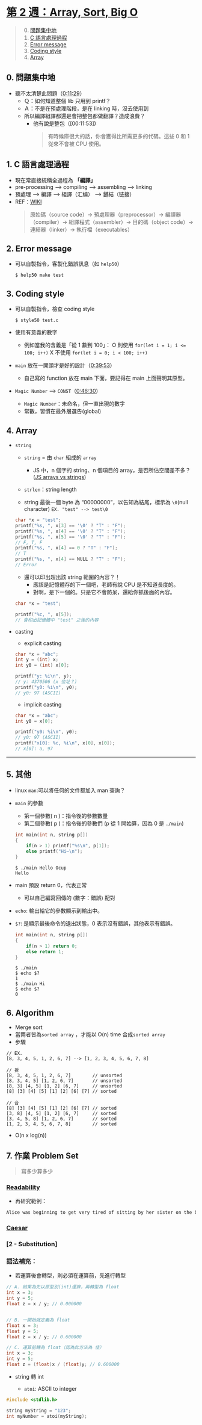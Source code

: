 ##### <!-- ref 放置區 -->

[第 2 週：array, sort, big o]: https://www.bilibili.com/video/BV1DA411Y7jk?p=3
[js arrays vs strings]: https://stackoverflow.com/questions/45803829/memory-overhead-of-typed-arrays-vs-strings

# [第 2 週：Array, Sort, Big O]

> 0. [問題集中地](#0-%E5%95%8F%E9%A1%8C%E9%9B%86%E4%B8%AD%E5%9C%B0)
> 1. [C 語言處理過程](#1-C-%E8%AA%9E%E8%A8%80%E8%99%95%E7%90%86%E9%81%8E%E7%A8%8B)
> 2. [Error message](#2-Error-message)
> 3. [Coding style](#3-Coding-style)
> 4. [Array](#4-Array)

## 0. 問題集中地

- 聽不太清楚此問題（[0:11:29](https://www.bilibili.com/video/BV1DA411Y7jk?p=3&t=689.1)）
  - Ｑ：如何知道整個 lib 只用到 printf？
  - Ａ：不是在預處理階段，是在 linking 時，沒去使用到
  - 所以編譯組譯都還是會把整包都做翻譯？造成浪費？
    - 他有說是整包（[00:11:53])
      > 有時候庫很大的話，你會獲得比所需更多的代碼。這些 0 和 1 從來不會被 CPU 使用。

## 1. C 語言處理過程

- 現在常直接統稱全過程為 **「編譯」**
- pre-processing --> compiling --> assembling --> linking
- 預處理 --> 編譯 --> 組譯（汇编） --> 鏈結（链接）
- REF：[WIKI](https://zh.wikipedia.org/zh-tw/%E7%B7%A8%E8%AD%AF%E5%99%A8)
  > 原始碼（source code）→ 預處理器（preprocessor）→ 編譯器（compiler）→ 組譯程式（assembler）→ 目的碼（object code）→ 連結器（linker）→ 執行檔（executables）

## 2. Error message

- 可以自製指令，客製化錯誤訊息（如 `help50`）
  ```shell
  $ help50 make test
  ```

## 3. Coding style

- 可以自製指令，檢查 coding style
  ```shell
  $ style50 test.c
  ```
- 使用有意義的數字

  - 例如當我的含義是「從 1 數到 100」：
    O 則使用 `for(let i = 1; i <= 100; i++)`
    X 不使用 `for(let i = 0; i < 100; i++)`

- `main` 放在一開頭才是好的設計（[0:39:53](https://www.bilibili.com/video/BV1DA411Y7jk?p=3&t=2393.4)）

  - 自己寫的 function 放在 main 下面，要記得在 main 上面聲明其原型。

- `Magic Number` --> `CONST`（[0:46:30](https://www.bilibili.com/video/BV1DA411Y7jk?p=3&t=2790.9)）
  - `Magic Number`：未命名，但一直出現的數字
  - 常數，習慣在最外層選告(global)

## 4. Array

- `string`

  - `string` = 由 `char` 組成的 `array`

    - JS 中，n 個字的 string、n 個項目的 array，是否所佔空間差不多？([JS arrays vs strings])

  - `strlen`：string length
  - string 最後一個 byte 為 “00000000”，以告知為結尾，標示為 `\0`(null character)
    `EX. "test" --> test\0`

  ```c
  char *x = "test";
  printf("%s, ", x[3] == '\0' ? "T" : "F");
  printf("%s, ", x[4] == '\0' ? "T" : "F");
  printf("%s, ", x[5] == '\0' ? "T" : "F");
  // F, T, F
  printf("%s, ", x[4] == 0 ? "T" : "F");
  // T
  printf("%s, ", x[4] == NULL ? "T" : "F");
  // Error
  ```

  - 還可以印出超出該 string 範圍的內容？！
    - 應該是記憶體存的下一個吧，老師有說 CPU 是不知道長度的。
    - 對啊，是下一個的。只是它不會防呆，還給你抓後面的內容。

  ```c
  char *x = "test";

  printf("%c, ", x[5]);
  // 會印出記憶體中 "test" 之後的內容
  ```

- casting

  - explicit casting

  ```c
  char *x = "abc";
  int y = (int) x;
  int y0 = (int) x[0];

  printf("y: %i\n", y);
  // y: 4370506 (x 位址？)
  printf("y0: %i\n", y0);
  // y0: 97 (ASCII)
  ```

  - implicit casting

  ```c
  char *x = "abc";
  int y0 = x[0];

  printf("y0: %i\n", y0);
  // y0: 97 (ASCII)
  printf("x[0]: %c, %i\n", x[0], x[0]);
  // x[0]: a, 97
  ```

---

## 5. 其他

- linux `man`:可以將任何的文件都加入 man 查詢？
- `main` 的參數
  - 第一個參數( n )：指令後的參數數量
  - 第二個參數( p )：指令後的參數們 (p 從 1 開始算，因為 0 是 `./main`)
  ```c
  int main(int n, string p[])
  {
      if(n > 1) printf("%s\n", p[1]);
      else printf("Hi~\n");
  }
  ```
  ```shell
  $ ./main Hello Ocup
  Hello
  ```
- main 預設 return 0，代表正常
  - 可以自己編寫回傳的 (數字：錯誤) 配對
- `echo`: 輸出給它的參數顯示到輸出中。
- `$?`: 是顯示最後命令的退出狀態，0 表示沒有錯誤，其他表示有錯誤。

  ```c
  int main(int n, string p[])
  {
      if(n > 1) return 0;
      else return 1;
  }
  ```

  ```shell
  $ ./main
  $ echo $?
  1
  $ ./main Hi
  $ echo $?
  0
  ```

## 6. Algorithm

- Merge sort
- 當兩者皆為`sorted array` ，才能以 O(n) time 合成`sorted array`
- 步驟

```txt=
// EX.
[8, 3, 4, 5, 1, 2, 6, 7] --> [1, 2, 3, 4, 5, 6, 7, 8]

// 拆
[8, 3, 4, 5, 1, 2, 6, 7]        // unsorted
[8, 3, 4, 5] [1, 2, 6, 7]       // unsorted
[8, 3] [4, 5] [1, 2] [6, 7]     // unsorted
[8] [3] [4] [5] [1] [2] [6] [7] // sorted

// 合
[8] [3] [4] [5] [1] [2] [6] [7] // sorted
[3, 8] [4, 5] [1, 2] [6, 7]     // sorted
[3, 4, 5, 8] [1, 2, 6, 7]       // sorted
[1, 2, 3, 4, 5, 6, 7, 8]        // sorted
```

- O(n x log(n))

## 7. 作業 Problem Set

> 寫多少算多少

### [Readability](https://cs50.harvard.edu/x/2021/psets/2/readability/#readability)

- 再研究範例：

```txt
Alice was beginning to get very tired of sitting by her sister on the bank, and of having nothing to do: once or twice she had peeped into the book her sister was reading, but it had no pictures or conversations in it, "and what is the use of a book," thought Alice "without pictures or conversation?" (Grade 8)
```

### [Caesar](https://cs50.harvard.edu/x/2021/psets/2/caesar/)

### [2 - Substitution]

### 語法補充：

- 若運算後會轉型，則必須在運算前，先進行轉型

```c
// A. 結果為先以原型別(int)運算，再轉型為 float
int x = 3;
int y = 5;
float z = x / y; // 0.000000


// B. 一開始就定義為 float
float x = 3;
float y = 5;
float z = x / y; // 0.600000

// C. 運算前轉為 float（認為此方法為 佳）
int x = 3;
int y = 5;
float z = (float)x / (float)y; // 0.600000
```

- string 轉 int

  - `atoi`: ASCII to integer

```c
#include <stdlib.h>

string myString = "123";
int myNumber = atoi(myString);
```
